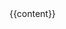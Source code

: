 <!DOCTYPE html>
<html lang="en">
	<head>
		<meta charset="utf-8">
		<title>{{page.title}}</title>
		<link rel="stylesheet" type="text/css" href="/css/styles.css">
		<link rel="icon" href="/images/favicon.png">	
		<script src="https://ajax.googleapis.com/ajax/libs/jquery/3.4.1/jquery.min.js"></script>
        <script src="/js/jquery.v3.4.1.min.js"></script>
        <script src="/js/jquery.fitvids.js"></script>
        <script src="/js/scripts.js"></script>
	</head>
	<body>
		{{content}}
	</body>
</html>